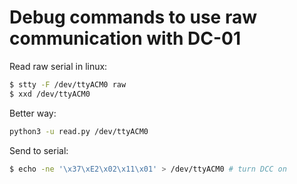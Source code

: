 Debug commands to use raw communication with DC-01
==================================================

Read raw serial in linux:

```bash
$ stty -F /dev/ttyACM0 raw
$ xxd /dev/ttyACM0
```

Better way:

```bash
python3 -u read.py /dev/ttyACM0
```

Send to serial:

```bash
$ echo -ne '\x37\xE2\x02\x11\x01' > /dev/ttyACM0 # turn DCC on
```

